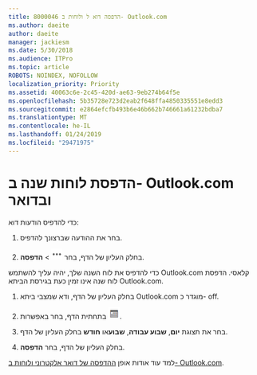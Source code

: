 ```yaml
---
title: 8000046 הדפסה דוא ל ולוחות ב- Outlook.com
ms.author: daeite
author: daeite
manager: jackiesm
ms.date: 5/30/2018
ms.audience: ITPro
ms.topic: article
ROBOTS: NOINDEX, NOFOLLOW
localization_priority: Priority
ms.assetid: 40063c6e-2c45-420d-ae63-9eb274b64f5e
ms.openlocfilehash: 5b35728e723d2eab2f648ffa4850335551e8edd3
ms.sourcegitcommit: e2864efcfb493b6e46b662b746661a61232bdba7
ms.translationtype: MT
ms.contentlocale: he-IL
ms.lasthandoff: 01/24/2019
ms.locfileid: "29471975"
---
```

# <a name="print-email-and-calendars-in-outlookcom"></a>הדפסת לוחות שנה ב- Outlook.com ובדואר

כדי להדפיס הודעות דוא:
  
1. בחר את ההודעה שברצונך להדפיס.
    
2. בחלק העליון של הדף, בחר ![פעולות נוספות](media/64993e8a-4a62-43b1-aa05-90f5ad4cba54.png) \> **הדפסה**. 
    
כדי להדפיס את לוח השנה שלך, יהיה עליך להשתמש Outlook.com קלאסי. הדפסת לוח שנה אינו זמין כעת בגירסת הביתא Outlook.com.
  
1. בחלק העליון של הדף, ודא שמצבי ביתא Outlook.com מוגדר כ- off.
    
2. בתחתית הדף, בחר באפשרות  ![‏‏לוח שנה](media/9e1a821a-c32e-4851-a866-342a39ffdca0.png).
    
3. בחר את תצוגת **יום**, **שבוע עבודה**, **שבוע**או **חודש** בחלק העליון של הדף. 
    
4. בחלק העליון של הדף, בחר **הדפסה**. 
    
למד עוד אודות אופן [ההדפסה של דואר אלקטרוני ולוחות ב- Outlook.com](https://go.microsoft.com/fwlink/p/?linkid=2001208&amp;clcid=0x409).
  

